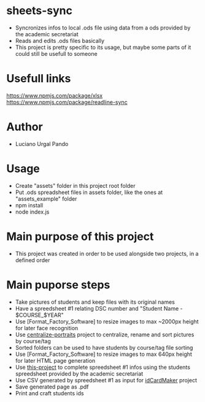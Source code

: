 # sheets-sync
- Syncronizes infos to local .ods file using data from a ods provided by the academic secretariat <br>
- Reads and edits .ods files basically <br>
- This project is pretty specific to its usage, but maybe some parts of it could still be usefull to someone <br>

# Usefull links
https://www.npmjs.com/package/xlsx <br>
https://www.npmjs.com/package/readline-sync <br>

# Author
- Luciano Urgal Pando <br>

# Usage
- Create "assets" folder in this project root folder <br>
- Put .ods spreadsheet files in assets folder, like the ones at "assets_example" folder <br>
- npm install <br>
- node index.js <br>

# Main purpose of this project
- This project was created in order to be used alongside two projects, in a defined order <br>

# Main puporse steps 
- Take pictures of students and keep files with its original names <br>
- Have a spreedsheet #1 relating DSC number and "Student Name - $COURSE_$YEAR" <br>
- Use [Format_Factory_Software] to resize images to max ~2000px height for later face recognition <br>
- Use [centralize-portraits](https://github.com/lucianourgal/centralize-portraits) project to centralize, rename and sort pictures by course/tag <br>
- Sorted folders can be used to have students by course/tag file sorting <br>
- Use [Format_Factory_Software] to resize images to max 640px height for later HTML page generation <br>
- Use [this-project](https://github.com/lucianourgal/sheets-sync) to complete spreedsheet #1 infos using the students spreedsheet provided by the academic secretariat <br>
- Use CSV generated by spreedsheet #1 as input for [idCardMaker](https://github.com/lucianourgal/IdCardMaker) project <br>
- Save generated page as .pdf <br>
- Print and craft students ids <br>
